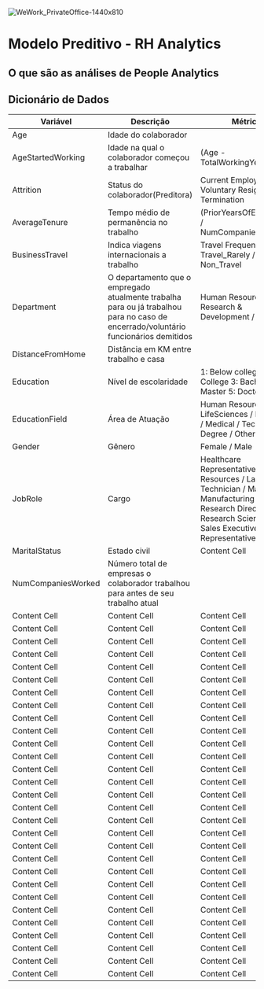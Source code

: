 ![WeWork_PrivateOffice-1440x810](https://user-images.githubusercontent.com/91103250/215613322-1dfc6554-270f-4b02-bf7a-7d6cd7e255bd.jpg)

# Modelo Preditivo - RH Analytics

## O que são as análises de People Analytics




## Dicionário de Dados
| Variável  | Descrição | Métrica
| ------------- | ------------- | ------------- |
| Age  | Idade do colaborador  |   |
| AgeStartedWorking | Idade na qual o colaborador começou a trabalhar  | (Age - TotalWorkingYears)  |
| Attrition  | Status do colaborador(Preditora) | Current Employee / Voluntary Resignation / Termination  |
| AverageTenure  | Tempo médio de permanência no trabalho  | (PriorYearsOfExperience / NumCompaniesWorked)  |
| BusinessTravel  | Indica viagens internacionais a trabalho  | Travel Frequently / Travel_Rarely / Non_Travel  |
| Department  | O departamento que o empregado atualmente trabalha para ou já trabalhou para no caso de encerrado/voluntário funcionários demitidos  | Human Resources / Research & Development / Sales  |
| DistanceFromHome  | Distância em KM entre trabalho e casa  |   |
| Education  | Nível de escolaridade  | 1: Below college 2: College 3: Bachelor 4: Master 5: Doctor  |
| EducationField  | Área de Atuação  | Human Resources / LifeSciences / Marketing / Medical / Technical Degree / Other  |
| Gender  | Gênero  | Female / Male  |
| JobRole  | Cargo  | Healthcare Representative / Human Resources / Laboratory Technician / Manager / Manufacturing Director / Research Director / Research Scientist / Sales Executive / Sales Representative  |
| MaritalStatus  | Estado civil  | Content Cell  |
| NumCompaniesWorked  | Número total de empresas o colaborador trabalhou para antes de seu trabalho atual  |   |
| Content Cell  | Content Cell  | Content Cell  |
| Content Cell  | Content Cell  | Content Cell  |
| Content Cell  | Content Cell  | Content Cell  |
| Content Cell  | Content Cell  | Content Cell  |
| Content Cell  | Content Cell  | Content Cell  |
| Content Cell  | Content Cell  | Content Cell  |
| Content Cell  | Content Cell  | Content Cell  |
| Content Cell  | Content Cell  | Content Cell  |
| Content Cell  | Content Cell  | Content Cell  |
| Content Cell  | Content Cell  | Content Cell  |
| Content Cell  | Content Cell  | Content Cell  |
| Content Cell  | Content Cell  | Content Cell  |
| Content Cell  | Content Cell  | Content Cell  |
| Content Cell  | Content Cell  | Content Cell  |
| Content Cell  | Content Cell  | Content Cell  |
| Content Cell  | Content Cell  | Content Cell  |
| Content Cell  | Content Cell  | Content Cell  |
| Content Cell  | Content Cell  | Content Cell  |
| Content Cell  | Content Cell  | Content Cell  |
| Content Cell  | Content Cell  | Content Cell  |
| Content Cell  | Content Cell  | Content Cell  |
| Content Cell  | Content Cell  | Content Cell  |
| Content Cell  | Content Cell  | Content Cell  |
| Content Cell  | Content Cell  | Content Cell  |
| Content Cell  | Content Cell  | Content Cell  |
| Content Cell  | Content Cell  | Content Cell  |
| Content Cell  | Content Cell  | Content Cell  |
| Content Cell  | Content Cell  | Content Cell  |
| Content Cell  | Content Cell  | Content Cell  |
